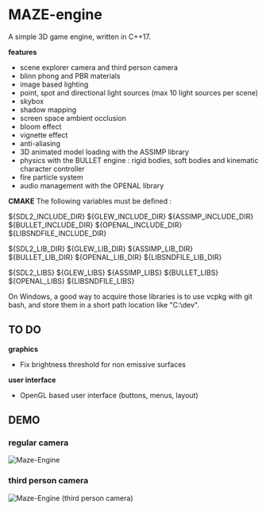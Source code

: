 # MAZE-engine
A simple 3D game engine, written in C++17.

**features**
* scene explorer camera and third person camera
* blinn phong and PBR materials
* image based lighting
* point, spot and directional light sources (max 10 light sources per scene)
* skybox
* shadow mapping
* screen space ambient occlusion
* bloom effect
* vignette effect
* anti-aliasing
* 3D animated model loading with the ASSIMP library
* physics with the BULLET engine : rigid bodies, soft bodies and kinematic character controller
* fire particle system
* audio management with the OPENAL library

**CMAKE**
The following variables must be defined :

${SDL2\_INCLUDE\_DIR}
${GLEW\_INCLUDE\_DIR}
${ASSIMP\_INCLUDE\_DIR}
${BULLET\_INCLUDE\_DIR}
${OPENAL\_INCLUDE\_DIR}
${LIBSNDFILE\_INCLUDE\_DIR}

${SDL2\_LIB\_DIR}
${GLEW\_LIB\_DIR}
${ASSIMP\_LIB\_DIR}
${BULLET\_LIB\_DIR}
${OPENAL\_LIB\_DIR}
${LIBSNDFILE\_LIB\_DIR}

${SDL2\_LIBS}
${GLEW\_LIBS}
${ASSIMP\_LIBS}
${BULLET\_LIBS}
${OPENAL\_LIBS}
${LIBSNDFILE\_LIBS}

On Windows, a good way to acquire those libraries is to use vcpkg with git bash,
and store them in a short path location like "C:\dev".

## TO DO
**graphics**
* Fix brightness threshold for non emissive surfaces

**user interface**
* OpenGL based user interface (buttons, menus, layout)

## DEMO
### regular camera
![Maze-Engine](maze_engine.gif)
### third person camera
![Maze-Engine (third person camera)](third_person_camera.gif)
